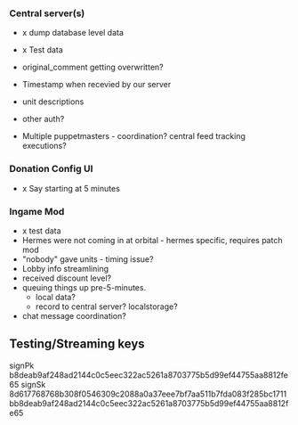 ### Central server(s)

- x dump database level data
- x Test data

- original_comment getting overwritten?
- Timestamp when recevied by our server
- unit descriptions
- other auth?
- Multiple puppetmasters - coordination? central feed tracking executions?

### Donation Config UI

- x Say starting at 5 minutes

### Ingame Mod

- x test data
- Hermes were not coming in at orbital - hermes specific, requires patch mod
- "nobody" gave units - timing issue?
- Lobby info streamlining
- received discount level?
- queuing things up pre-5-minutes.
  - local data?
  - record to central server? localstorage?
- chat message coordination?

## Testing/Streaming keys

signPk b8deab9af248ad2144c0c5eec322ac5261a8703775b5d99ef44755aa8812fe65
signSk 8d617768768b308f0546309c2088a0a37eee7bf7aa511b7fda083f285bc1711bb8deab9af248ad2144c0c5eec322ac5261a8703775b5d99ef44755aa8812fe65
